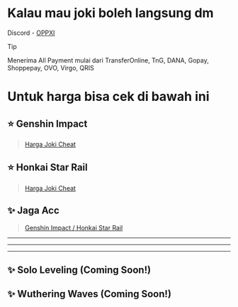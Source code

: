 # Kalau mau joki boleh langsung dm

Discord - [OPPXI](<https://discordapp.com/users/1020301464704397402>)

> [!TIP]
> Menerima All Payment mulai dari TransferOnline, TnG, DANA, Gopay, Shoppepay, OVO, Virgo, QRIS
# Untuk harga bisa cek di bawah ini

## ⭐ Genshin Impact
> [Harga Joki Cheat](<https://github.com/oppxi/Info-Joki-Pilot/blob/main/HargaJoki.md>)

## ⭐ Honkai Star Rail
> [Harga Joki Cheat](<https://github.com/oppxi/Info-Joki-Pilot/blob/main/HonkaiStarRail.md>)

## ✨ Jaga Acc
> [Genshin Impact / Honkai Star Rail](<https://github.com/oppxi/Info-Joki-Pilot/blob/main/JagaAccount.md>)

---------
--------
-------
## ✨ Solo Leveling (Coming Soon!)

## ✨ Wuthering Waves (Coming Soon!)
